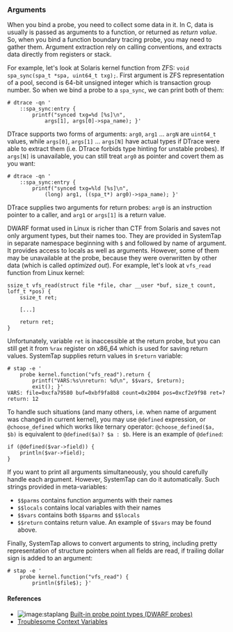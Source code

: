 ### Arguments

When you bind a probe, you need to collect some data in it. In C, data is usually is passed as arguments to a function, or returned as _return value_. So, when you bind a function boundary tracing probe, you may need to gather them. Argument extraction rely on calling conventions, and extracts data directly from registers or stack.

For example, let's look at Solaris kernel function from ZFS: `void spa_sync(spa_t *spa, uint64_t txg);`. First argument is ZFS representation of a pool, second is 64-bit unsigned integer which is transaction group number. So when we bind a probe to a `spa_sync`, we can print both of them:
```
# dtrace -qn '
	::spa_sync:entry { 
		printf("synced txg=%d [%s]\n", 
			args[1], args[0]->spa_name); }' 
```

DTrace supports two forms of arguments: `arg0`, `arg1` ... `argN` are `uint64_t` values, while `args[0]`, `args[1]` ... `args[N]` have actual types if DTrace were able to extract them (i.e. DTrace forbids type hinting for unstable probes). If `args[N]` is unavailable, you can still treat `arg0` as pointer and covert them as you want:
```
# dtrace -qn '
	::spa_sync:entry { 
		printf("synced txg=%ld [%s]\n", 
			(long) arg1, ((spa_t*) arg0)->spa_name); }' 
```

DTrace supplies two arguments for return probes: `arg0` is an instruction pointer to a caller, and `arg1` or `args[1]` is a return value.

DWARF format used in Linux is richer than CTF from Solaris and saves not only argument types, but their names too. They are provided in SystemTap in separate namespace beginning with `$` and followed by name of argument. It provides access to locals as well as arguments. However, some of them may be unavailable at the probe, because they were overwritten by other data (which is called _optimized out_). For example, let's look at `vfs_read` function from Linux kernel:
```
ssize_t vfs_read(struct file *file, char __user *buf, size_t count, loff_t *pos) {
	ssize_t ret;

	[...]

	return ret;
}
```

Unfortunately, variable `ret` is inaccessible at the return probe, but you can still get it from `%rax` register on x86_64 which is used for saving return values. SystemTap supplies return values in `$return` variable:
```
# stap -e '
	probe kernel.function("vfs_read").return { 
		printf("VARS:%s\nreturn: %d\n", $$vars, $return);
		exit(); }'
VARS: file=0xcfa79580 buf=0xbf9fa8b8 count=0x2004 pos=0xcf2e9f98 ret=?
return: 12
```

To handle such situations (and many others, i.e. when name of argument was changed in current kernel), you may use `@defined` expression, or `@choose_defined` which works like ternary operator: `@choose_defined($a, $b)` is equivalent to `@defined($a)? $a : $b`. Here is an example of `@defined`:
```
if (@defined($var->field)) { 
	println($var->field);
} 
```

If you want to print all arguments simultaneously, you should carefully handle each argument. However, SystemTap can do it automatically. Such strings provided in meta-variables:
 * `$$parms` contains function arguments with their names
 * `$$locals` contains local variables with their names
 * `$$vars` contains both `$$parms` and `$$locals`
 * `$$return` contains return value.
An example of `$$vars` may be found above.

Finally, SystemTap allows to convert arguments to string, including pretty representation of structure pointers when all fields are read, if trailing dollar sign is added to an argument:
```
# stap -e '
	probe kernel.function("vfs_read") { 
		println($file$); }'
```

#### References

 * ![image:staplang](icons/staplang.png) [Built-in probe point types (DWARF probes) ](https://sourceware.org/systemtap/langref/Probe_points.html#SECTION00052000000000000000)
 * [Troublesome Context Variables](https://sourceware.org/systemtap/wiki/TipContextVariables)
